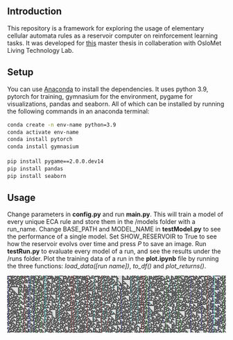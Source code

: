 ## Introduction

This repository is a framework for exploring the usage of elementary cellular automata rules as a reservoir computer on reinforcement learning tasks. It was developed for [this](_blank) master thesis in collaberation with OsloMet Living Technology Lab. 

## Setup

You can use [Anaconda](https://www.anaconda.com) to install the dependencies. It uses python 3.9, pytorch for training, gymnasium for the environment, pygame for visualizations, pandas and seaborn. All of which can be installed by running the following commands in an anaconda terminal:

```bash
conda create -n env-name python=3.9
conda activate env-name
conda install pytorch
conda install gymnasium

pip install pygame==2.0.0.dev14
pip install pandas
pip install seaborn
```

## Usage

Change parameters in **config.py** and run **main.py**. This will train a model of every unique ECA rule and store them in the /models folder with a run\_name. Change BASE\_PATH and MODEL\_NAME in **testModel.py** to see the performance of a single model. Set SHOW\_RESERVOIR to True to see how the reservoir evolvs over time and press *P* to save an image. Run **testRun.py** to evaluate every model of a run, and see the results under the /runs folder. Plot the training data of a run in the **plot.ipynb** file by running the three functions: *load_data([run name])*, *to_df()* and *plot_returns()*.

![Rule 60](screenshots/rule60.png)